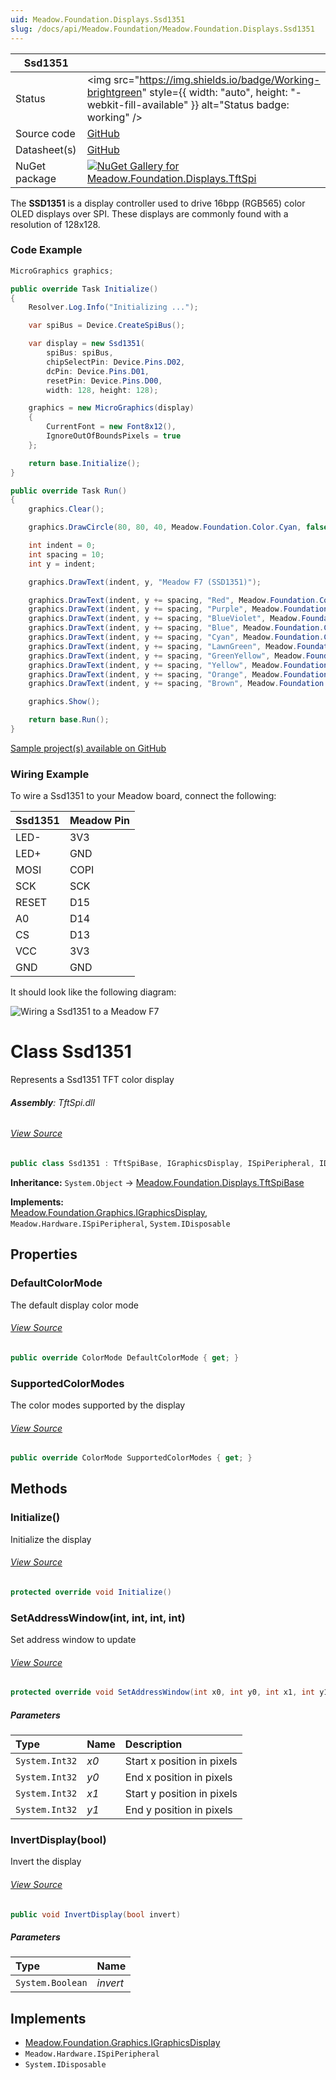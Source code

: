 ```yaml
---
uid: Meadow.Foundation.Displays.Ssd1351
slug: /docs/api/Meadow.Foundation/Meadow.Foundation.Displays.Ssd1351
---
```


| Ssd1351 | |
|--------|--------|
| Status | <img src="https://img.shields.io/badge/Working-brightgreen" style={{ width: "auto", height: "-webkit-fill-available" }} alt="Status badge: working" /> |
| Source code | [GitHub](https://github.com/WildernessLabs/Meadow.Foundation/tree/main/Source/Meadow.Foundation.Peripherals/Displays.TftSpi) |
| Datasheet(s) | [GitHub](https://github.com/WildernessLabs/Meadow.Foundation/tree/main/Source/Meadow.Foundation.Peripherals/Displays.TftSpi/Datasheet) |
| NuGet package | <a href="https://www.nuget.org/packages/Meadow.Foundation.Displays.TftSpi/" target="_blank"><img src="https://img.shields.io/nuget/v/Meadow.Foundation.Displays.TftSpi.svg?label=Meadow.Foundation.Displays.TftSpi" alt="NuGet Gallery for Meadow.Foundation.Displays.TftSpi" /></a> |

The **SSD1351** is a display controller used to drive 16bpp (RGB565) color OLED displays over SPI. These displays are commonly found with a resolution of 128x128.

### Code Example

```csharp
MicroGraphics graphics;

public override Task Initialize()
{
    Resolver.Log.Info("Initializing ...");

    var spiBus = Device.CreateSpiBus();

    var display = new Ssd1351(
        spiBus: spiBus,
        chipSelectPin: Device.Pins.D02,
        dcPin: Device.Pins.D01,
        resetPin: Device.Pins.D00,
        width: 128, height: 128);

    graphics = new MicroGraphics(display)
    {
        CurrentFont = new Font8x12(),
        IgnoreOutOfBoundsPixels = true
    };

    return base.Initialize();
}

public override Task Run()
{
    graphics.Clear();

    graphics.DrawCircle(80, 80, 40, Meadow.Foundation.Color.Cyan, false);

    int indent = 0;
    int spacing = 10;
    int y = indent;

    graphics.DrawText(indent, y, "Meadow F7 (SSD1351)");

    graphics.DrawText(indent, y += spacing, "Red", Meadow.Foundation.Color.Red);
    graphics.DrawText(indent, y += spacing, "Purple", Meadow.Foundation.Color.Purple);
    graphics.DrawText(indent, y += spacing, "BlueViolet", Meadow.Foundation.Color.BlueViolet);
    graphics.DrawText(indent, y += spacing, "Blue", Meadow.Foundation.Color.Blue);
    graphics.DrawText(indent, y += spacing, "Cyan", Meadow.Foundation.Color.Cyan);
    graphics.DrawText(indent, y += spacing, "LawnGreen", Meadow.Foundation.Color.LawnGreen);
    graphics.DrawText(indent, y += spacing, "GreenYellow", Meadow.Foundation.Color.GreenYellow);
    graphics.DrawText(indent, y += spacing, "Yellow", Meadow.Foundation.Color.Yellow);
    graphics.DrawText(indent, y += spacing, "Orange", Meadow.Foundation.Color.Orange);
    graphics.DrawText(indent, y += spacing, "Brown", Meadow.Foundation.Color.Brown);

    graphics.Show();

    return base.Run();
}

```

[Sample project(s) available on GitHub](https://github.com/WildernessLabs/Meadow.Foundation/tree/main/Source/Meadow.Foundation.Peripherals/Displays.TftSpi/Samples/Ssd1351_Sample)

### Wiring Example

 To wire a Ssd1351 to your Meadow board, connect the following:

| Ssd1351 | Meadow Pin |
|---------|------------|
| LED-    | 3V3        |
| LED+    | GND        |
| MOSI    | COPI       |
| SCK     | SCK        |
| RESET   | D15        |
| A0      | D14        |
| CS      | D13        |
| VCC     | 3V3        |
| GND     | GND        |

It should look like the following diagram:

![Wiring a Ssd1351 to a Meadow F7](/API_Assets/Meadow.Foundation.Displays.Tft.Ssd1351/Ssd1351_Fritzing.png)

# Class Ssd1351
Represents a Ssd1351 TFT color display

###### **Assembly**: TftSpi.dll
###### [View Source](https://github.com/WildernessLabs/Meadow.Foundation/blob/main/Source/Meadow.Foundation.Peripherals/Displays.TftSpi/Driver/Drivers/Ssd1351.cs#L9)
```csharp title="Declaration"
public class Ssd1351 : TftSpiBase, IGraphicsDisplay, ISpiPeripheral, IDisposable
```
**Inheritance:** `System.Object` -> [Meadow.Foundation.Displays.TftSpiBase](../TftSpiBase)

**Implements:**  
[Meadow.Foundation.Graphics.IGraphicsDisplay](../IGraphicsDisplay), `Meadow.Hardware.ISpiPeripheral`, `System.IDisposable`

## Properties
### DefaultColorMode
The default display color mode
###### [View Source](https://github.com/WildernessLabs/Meadow.Foundation/blob/main/Source/Meadow.Foundation.Peripherals/Displays.TftSpi/Driver/Drivers/Ssd1351.cs#L14)
```csharp title="Declaration"
public override ColorMode DefaultColorMode { get; }
```
### SupportedColorModes
The color modes supported by the display
###### [View Source](https://github.com/WildernessLabs/Meadow.Foundation/blob/main/Source/Meadow.Foundation.Peripherals/Displays.TftSpi/Driver/Drivers/Ssd1351.cs#L19)
```csharp title="Declaration"
public override ColorMode SupportedColorModes { get; }
```
## Methods
### Initialize()
Initialize the display
###### [View Source](https://github.com/WildernessLabs/Meadow.Foundation/blob/main/Source/Meadow.Foundation.Peripherals/Displays.TftSpi/Driver/Drivers/Ssd1351.cs#L57)
```csharp title="Declaration"
protected override void Initialize()
```
### SetAddressWindow(int, int, int, int)
Set address window to update
###### [View Source](https://github.com/WildernessLabs/Meadow.Foundation/blob/main/Source/Meadow.Foundation.Peripherals/Displays.TftSpi/Driver/Drivers/Ssd1351.cs#L140)
```csharp title="Declaration"
protected override void SetAddressWindow(int x0, int y0, int x1, int y1)
```

##### Parameters

| Type | Name | Description |
|:--- |:--- |:--- |
| `System.Int32` | *x0* | Start x position in pixels |
| `System.Int32` | *y0* | End x position in pixels |
| `System.Int32` | *x1* | Start y position in pixels |
| `System.Int32` | *y1* | End y position in pixels |

### InvertDisplay(bool)
Invert the display
###### [View Source](https://github.com/WildernessLabs/Meadow.Foundation/blob/main/Source/Meadow.Foundation.Peripherals/Displays.TftSpi/Driver/Drivers/Ssd1351.cs#L157)
```csharp title="Declaration"
public void InvertDisplay(bool invert)
```

##### Parameters

| Type | Name |
|:--- |:--- |
| `System.Boolean` | *invert* |


## Implements

* [Meadow.Foundation.Graphics.IGraphicsDisplay](../IGraphicsDisplay)
* `Meadow.Hardware.ISpiPeripheral`
* `System.IDisposable`

